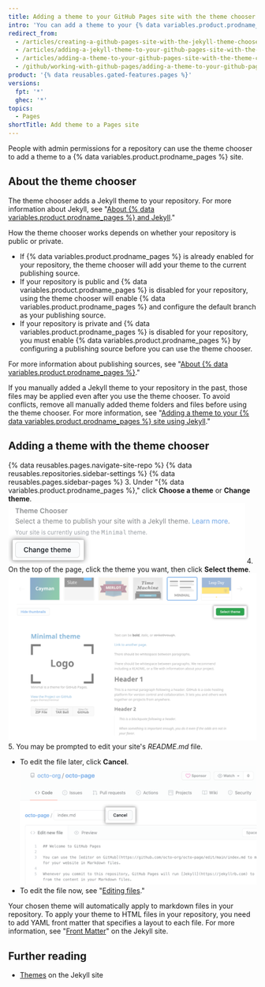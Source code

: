 ```yaml
---
title: Adding a theme to your GitHub Pages site with the theme chooser
intro: 'You can add a theme to your {% data variables.product.prodname_pages %} site to customize your site’s look and feel.'
redirect_from:
  - /articles/creating-a-github-pages-site-with-the-jekyll-theme-chooser
  - /articles/adding-a-jekyll-theme-to-your-github-pages-site-with-the-jekyll-theme-chooser
  - /articles/adding-a-theme-to-your-github-pages-site-with-the-theme-chooser
  - /github/working-with-github-pages/adding-a-theme-to-your-github-pages-site-with-the-theme-chooser
product: '{% data reusables.gated-features.pages %}'
versions:
  fpt: '*'
  ghec: '*'
topics:
  - Pages
shortTitle: Add theme to a Pages site
---
```


People with admin permissions for a repository can use the theme chooser to add a theme to a {% data variables.product.prodname_pages %} site.

## About the theme chooser

The theme chooser adds a Jekyll theme to your repository. For more information about Jekyll, see "[About {% data variables.product.prodname_pages %} and Jekyll](/articles/about-github-pages-and-jekyll)."

How the theme chooser works depends on whether your repository is public or private.
  - If {% data variables.product.prodname_pages %} is already enabled for your repository, the theme chooser will add your theme to the current publishing source.
  - If your repository is public and {% data variables.product.prodname_pages %} is disabled for your repository, using the theme chooser will enable {% data variables.product.prodname_pages %} and configure the default branch as your publishing source.
  - If your repository is private and {% data variables.product.prodname_pages %} is disabled for your repository, you must enable {% data variables.product.prodname_pages %} by configuring a publishing source before you can use the theme chooser.

For more information about publishing sources, see "[About {% data variables.product.prodname_pages %}](/articles/about-github-pages#publishing-sources-for-github-pages-sites)."

If you manually added a Jekyll theme to your repository in the past, those files may be applied even after you use the theme chooser. To avoid conflicts, remove all manually added theme folders and files before using the theme chooser. For more information, see "[Adding a theme to your {% data variables.product.prodname_pages %} site using Jekyll](/articles/adding-a-theme-to-your-github-pages-site-using-jekyll)."

## Adding a theme with the theme chooser

{% data reusables.pages.navigate-site-repo %}
{% data reusables.repositories.sidebar-settings %}
{% data reusables.pages.sidebar-pages %}
3. Under "{% data variables.product.prodname_pages %}," click **Choose a theme** or **Change theme**.
  ![Choose a theme button](/assets/images/help/pages/choose-a-theme.png)
4. On the top of the page, click the theme you want, then click **Select theme**.
  ![Theme options and Select theme button](/assets/images/help/pages/select-theme.png)
5. You may be prompted to edit your site's *README.md* file.
   - To edit the file later, click **Cancel**.
   ![Cancel link when editing a file](/assets/images/help/pages/cancel-edit.png)
   - To edit the file now, see "[Editing files](/repositories/working-with-files/managing-files/editing-files)."

Your chosen theme will automatically apply to markdown files in your repository. To apply your theme to HTML files in your repository, you need to add YAML front matter that specifies a layout to each file. For more information, see "[Front Matter](https://jekyllrb.com/docs/front-matter/)" on the Jekyll site.

## Further reading

- [Themes](https://jekyllrb.com/docs/themes/) on the Jekyll site
